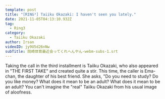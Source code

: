 ```yaml
---
template: post
title: "[RING³] Taiiku Okazaki: I haven't seen you lately."
date: 2021-11-05T04:13:10.932Z
tag:
  - Ring3
category:
  - Taiiku Okazaki
author: Irsan
videoID: jy9U5d26nNw
subTitle: 岡崎体育最近会ってくれへんやん-webm-subs-1.srt
---
```

Taking the call in the third installment is Taiiku Okazaki, who also appeared in "THE FIRST TAKE" and created quite a stir. This time, the caller is Ema-chan, the daughter of his best friend. She asks, "Do you need to study? Do you like money? What does it mean to be an adult? What does it mean to be an adult? You can't imagine the "real" Taiiku Okazaki from his usual image of aloofness.